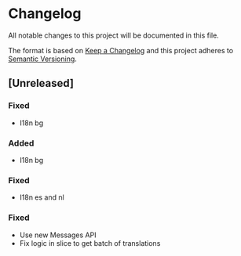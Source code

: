 # Changelog

All notable changes to this project will be documented in this file.

The format is based on [Keep a Changelog](http://keepachangelog.com/en/1.0.0/)
and this project adheres to [Semantic Versioning](http://semver.org/spec/v2.0.0.html).

## [Unreleased]

### Fixed
- I18n bg

### Added
- I18n bg

### Fixed
- I18n es and nl

### Fixed
- Use new Messages API
- Fix logic in slice to get batch of translations
